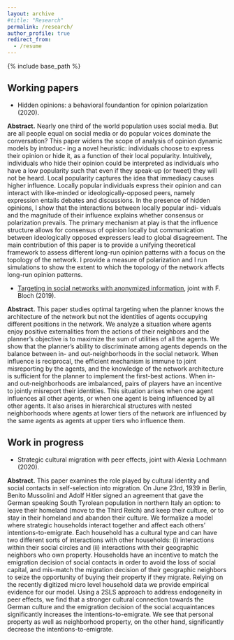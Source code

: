 ```yaml
---
layout: archive
#title: "Research"
permalink: /research/
author_profile: true
redirect_from:
  - /resume
---
```


{% include base_path %}

Working papers
---
* Hidden opinions: a behavioral foundantion for opinion polarization (2020).

**Abstract.** Nearly one third of the world population uses social media. But are all people equal on social media or do popular voices dominate the conversation? This paper widens the scope of analysis of opinion dynamic models by introduc- ing a novel heuristic: individuals choose to express their opinion or hide it, as a function of their local popularity. Intuitively, individuals who hide their opinion could be interpreted as individuals who have a low popularity such that even if they speak-up (or tweet) they will not be heard. Local popularity captures the idea that immediacy causes higher influence. Locally popular individuals express their opinion and can interact with like-minded or ideologically-opposed peers, namely expression entails debates and discussions. In the presence of hidden opinions, I show that the interactions between locally popular indi- viduals and the magnitude of their influence explains whether consensus or polarization prevails. The primary mechanism at play is that the influence structure allows for consensus of opinion locally but communication between ideologically opposed expressers lead to global disagreement. The main contribution of this paper is to provide a unifying theoretical framework to assess different long-run opinion patterns with a focus on the topology of the network. I provide a measure of polarization and I run simulations to show the extent to which the topology of the network affects long-run opinion patterns.

* [Targeting in social networks with anonymized information](https://arxiv.org/abs/2001.03122), joint with F. Bloch (2019).

**Abstract.** This paper studies optimal targeting when the planner knows the architecture of the network but not the identities of agents occupying different positions in the network. We analyze a situation where agents enjoy positive externalities from the actions of their neighbors and the
planner’s objective is to maximize the sum of utilities of all the agents. We show that the planner’s ability to discriminate among agents depends on the balance between in- and out-neighborhoods in the social network. When influence is reciprocal, the efficient mechanism is immune to joint misreporting by the agents, and the knowledge of the network architecture is sufficient for the planner to implement the first-best actions. When in- and out-neighborhoods
are imbalanced, pairs of players have an incentive to jointly misreport their identities. This situation arises when one agent influences all other agents, or when one agent is being influenced by all other agents. It also arises in hierarchical structures with nested neighborhoods where agents at lower tiers of the network are influenced by the same agents as agents at upper tiers who influence them.


Work in progress 
---

* Strategic cultural migration with peer effects, joint with Alexia Lochmann (2020).

**Abstract.** This paper examines the role played by cultural identity and social contacts in self-selection into migration. On June 23rd, 1939 in Berlin, Benito Mussolini and Adolf Hitler signed an agreement that gave the German speaking South Tyrolean population in northern Italy an option: to leave their homeland (move to the Third Reich) and keep their culture, or to stay in their homeland and abandon their culture. We formalize a model where strategic households interact together and affect each others’ intentions-to-emigrate. Each household has a cultural type and can have two different sorts of interactions with other households: (i) interactions within their social circles and (ii) interactions with their geographic neighbors who own property. Households have an incentive to match the emigration decision of social contacts in order to avoid the loss of social capital, and mis-match the migration decision of their geographic neighbors to seize the opportunity of buying their property if they migrate. Relying on the recently digitized micro level household data we provide empirical evidence for our model. Using a 2SLS approach to address endogeneity in peer effects, we find that a stronger cultural connection towards the German culture and the emigration decision of the social acquaintances significantly increases the intentions-to-emigrate. We see that personal property as well as neighborhood property, on the other hand, significantly decrease the intentions-to-emigrate.
  
  
